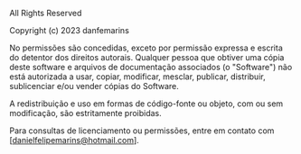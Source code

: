 All Rights Reserved

Copyright (c) 2023 danfemarins

No permissões são concedidas, exceto por permissão expressa e escrita do detentor dos direitos autorais. Qualquer pessoa que obtiver uma cópia deste software e arquivos de documentação associados (o "Software") não está autorizada a usar, copiar, modificar, mesclar, publicar, distribuir, sublicenciar e/ou vender cópias do Software.

A redistribuição e uso em formas de código-fonte ou objeto, com ou sem modificação, são estritamente proibidas.

Para consultas de licenciamento ou permissões, entre em contato com [danielfelipemarins@hotmail.com].
